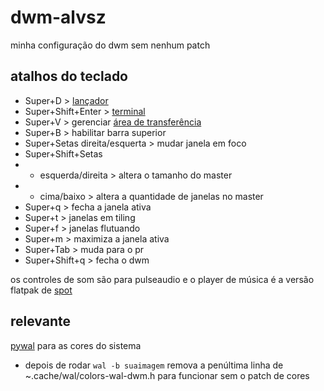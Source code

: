 # dwm-alvsz
minha configuração do dwm sem nenhum patch
## atalhos do teclado
- Super+D > [lançador](https://github.com/alvsz/dmenu-alvsz)
- Super+Shift+Enter > [terminal](https://github.com/alvsz/st-alvsz)
- Super+V > gerenciar [área de transferência](https://github.com/cdown/clipmenu)
- Super+B > habilitar barra superior
- Super+Setas direita/esquerta > mudar janela em foco
- Super+Shift+Setas
- - esquerda/direita > altera o tamanho do master
- - cima/baixo >  altera a quantidade de janelas no master
- Super+q > fecha a janela ativa
- Super+t > janelas em tiling
- Super+f > janelas flutuando
- Super+m > maximiza a janela ativa
- Super+Tab > muda para o pr
- Super+Shift+q > fecha o dwm

os controles de som são para pulseaudio e o player de música é a versão flatpak de [spot](https://github.com/xou816/spot)
## relevante
[pywal](https://github.com/dylanaraps/pywal) para as cores do sistema
- depois de rodar `wal -b suaimagem` remova a penúltima linha de ~.cache/wal/colors-wal-dwm.h para funcionar sem o patch de cores


